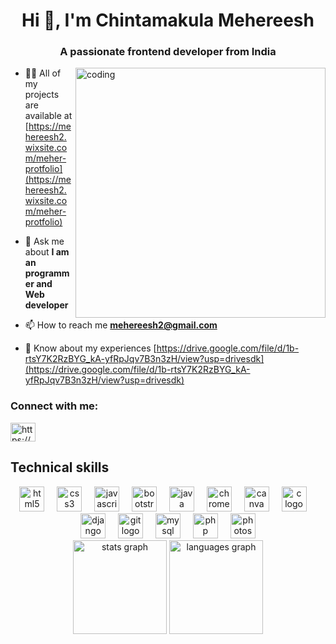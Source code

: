<h1 align="center">Hi 👋, I'm Chintamakula Mehereesh</h1>

<h3 align="center">A passionate frontend developer from India</h3>
<img align="right" alt="coding" width="400" src="https://www.google.com/search?sca_esv=514d789ccece10d1&rlz=1C1CHBF_en-GBIN1110IN1110&q=Free+coding+animated+gif&uds=ADvngMgMuv1_mIpYdt1PDfdD_k6FiFzGazLV5OciTyUmiM5QTHahiObaEUoHnEDRxUzL7npkeu9MxwDauoh6sMov5zQbaazSlm5iXQhOzHdLKXdaTjbp52sTdZECGrlfi2vKTK32Ur2Oyfrwsaf20CyBu18eTm-DmTxGebdtuAx4sCq9voUxyttLs7dkEuU75FtcSLwErA_m2i4E_O1OyEtHip3be9I5_4ZKLSGybReMB3rp1NJhoWJYOsOpzgFGSEpL7amub_zZWuZ6HMflsRwhFBiF5itVzHZlmYF_KKhEk8gSRQ1NDcxQJyVZGT-9pOLmV-eLNjw-2Lf4BRnPyBv3kEIIXzinFQ&udm=2&prmd=ivsnbmtz&sa=X&ved=2ahUKEwi-rqj3uKOGAxUrsVYBHXnxAcAQtKgLegQIDxAB&biw=768&bih=746&dpr=1.25#vhid=bm-5ttG2JLMj3M&vssid=mosaic">




- 👨‍💻 All of my projects are available at [https://mehereesh2.wixsite.com/meher-protfolio](https://mehereesh2.wixsite.com/meher-protfolio)



- 💬 Ask me about **I am an programmer and Web developer**



- 📫 How to reach me **mehereesh2@gmail.com**



- 📄 Know about my experiences [https://drive.google.com/file/d/1b-rtsY7K2RzBYG_kA-yfRpJqv7B3n3zH/view?usp=drivesdk](https://drive.google.com/file/d/1b-rtsY7K2RzBYG_kA-yfRpJqv7B3n3zH/view?usp=drivesdk)



<h3 align="left">Connect with me:</h3>

<p align="left">

<a href="https://linkedin.com/in/https://www.linkedin.com/in/chintamakula-mehereesh-009b9822b?utm_source=share&utm_campaign=share_via&utm_content=profile&utm_medium=android_app" target="blank"><img align="center" src="https://raw.githubusercontent.com/rahuldkjain/github-profile-readme-generator/master/src/images/icons/Social/linked-in-alt.svg" alt="https://www.linkedin.com/in/chintamakula-mehereesh-009b9822b?utm_source=share&utm_campaign=share_via&utm_content=profile&utm_medium=android_app" height="30" width="40" /></a>

</p>



<h2 align="left">Technical skills</h2>


<div align="center">
  <img src="https://cdn.jsdelivr.net/gh/devicons/devicon/icons/html5/html5-original.svg" height="40" alt="html5 logo"  />
  <img width="12" />
  <img src="https://cdn.jsdelivr.net/gh/devicons/devicon/icons/css3/css3-original.svg" height="40" alt="css3 logo"  />
  <img width="12" />
  <img src="https://cdn.jsdelivr.net/gh/devicons/devicon/icons/javascript/javascript-original.svg" height="40" alt="javascript logo"  />
  <img width="12" />
  <img src="https://cdn.jsdelivr.net/gh/devicons/devicon/icons/bootstrap/bootstrap-original.svg" height="40" alt="bootstrap logo"  />
  <img width="12" />
  <img src="https://cdn.jsdelivr.net/gh/devicons/devicon/icons/java/java-original.svg" height="40" alt="java logo"  />
  <img width="12" />
  <img src="https://cdn.jsdelivr.net/gh/devicons/devicon/icons/chrome/chrome-original.svg" height="40" alt="chrome logo"  />
  <img width="12" />
  <img src="https://cdn.jsdelivr.net/gh/devicons/devicon/icons/canva/canva-original.svg" height="40" alt="canva logo"  />
  <img width="12" />
  <img src="https://cdn.jsdelivr.net/gh/devicons/devicon/icons/c/c-original.svg" height="40" alt="c logo"  />
  <img width="12" />
  <img src="https://cdn.jsdelivr.net/gh/devicons/devicon/icons/django/django-plain.svg" height="40" alt="django logo"  />
  <img width="12" />
  <img src="https://cdn.jsdelivr.net/gh/devicons/devicon/icons/git/git-original.svg" height="40" alt="git logo"  />
  <img width="12" />
  <img src="https://cdn.jsdelivr.net/gh/devicons/devicon/icons/mysql/mysql-original.svg" height="40" alt="mysql logo"  />
  <img width="12" />
  <img src="https://cdn.jsdelivr.net/gh/devicons/devicon/icons/php/php-original.svg" height="40" alt="php logo"  />
  <img width="12" />
  <img src="https://cdn.jsdelivr.net/gh/devicons/devicon/icons/photoshop/photoshop-plain.svg" height="40" alt="photoshop logo"  />
</div>


<div align="center">
  <img src="https://github-readme-stats.vercel.app/api?username=mehereesh&hide_title=false&hide_rank=false&show_icons=true&include_all_commits=true&count_private=true&disable_animations=false&theme=dracula&locale=en&hide_border=false&order=1" height="150" alt="stats graph"  />
  <img src="https://github-readme-stats.vercel.app/api/top-langs?username=mehereesh&locale=en&hide_title=false&layout=compact&card_width=320&langs_count=5&theme=dracula&hide_border=false&order=2" height="150" alt="languages graph"  />
</div>

